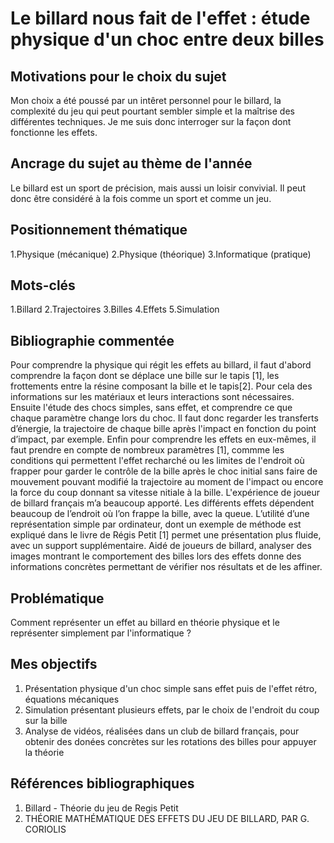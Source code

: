 # Le billard nous fait de l'effet : étude physique d'un choc entre deux billes

## Motivations pour le choix du sujet
Mon choix a été poussé par un intêret personnel pour le billard, la complexité du jeu qui peut pourtant sembler simple et la maîtrise des différentes techniques. Je me suis donc interroger sur la façon dont fonctionne les effets.

## Ancrage du sujet au thème de l'année
Le billard est un sport de précision, mais aussi un loisir convivial. Il peut donc être considéré à la fois comme un sport et comme un jeu. 

## Positionnement thématique 

1.Physique (mécanique)
2.Physique (théorique)
3.Informatique (pratique)

## Mots-clés 

1.Billard
2.Trajectoires
3.Billes
4.Effets
5.Simulation


## Bibliographie commentée 
Pour comprendre la physique qui régit les effets au billard, il faut d'abord comprendre la façon dont se déplace une bille sur le tapis [1], les frottements entre la résine composant la bille et le tapis[2]. Pour cela des informations sur les matériaux et leurs interactions sont nécessaires. Ensuite l'étude des chocs simples, sans effet, et comprendre ce que chaque paramètre change lors du choc. Il faut donc regarder les transferts d’énergie, la trajectoire de chaque bille après l'impact en fonction du point d’impact, par exemple. Enfin pour comprendre les effets en eux-mêmes, il faut prendre en compte de nombreux paramètres [1], commme les conditions qui permettent l'effet recharché ou les limites de l'endroit où frapper pour garder le contrôle de la bille après le choc initial sans faire de mouvement pouvant modifié la trajectoire au moment de l'impact ou encore la force du coup donnant sa vitesse nitiale à la bille. L'expérience de joueur de billard français m’a beaucoup apporté. Les différents effets dépendent beaucoup de l’endroit où l’on frappe la bille, avec la queue. L’utilité d’une représentation simple par ordinateur, dont un exemple de méthode est expliqué dans le livre de Régis Petit [1] permet une présentation plus fluide, avec un support supplémentaire. Aidé de joueurs de billard, analyser des images montrant le comportement des billes lors des effets donne des informations concrètes permettant de vérifier nos résultats et de les affiner.

## Problématique 
Comment représenter un effet au billard en théorie physique et le représenter simplement par l'informatique ? 

## Mes objectifs

1. Présentation physique d'un choc simple sans effet puis de l'effet rétro, équations mécaniques 
2. Simulation présentant plusieurs effets, par le choix de l'endroit du coup sur la bille
3. Analyse de vidéos, réalisées dans un club de billard français, pour obtenir des donées concrètes sur les rotations des billes pour appuyer la théorie


## Références bibliographiques 

1. Billard - Théorie du jeu de Regis Petit
2. THÉORIE MATHÉMATIQUE DES EFFETS DU JEU DE BILLARD, PAR G. CORIOLIS
